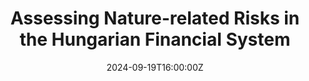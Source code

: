 ---
title: Assessing Nature-related Risks in the Hungarian Financial System

event: Bank of England, Climate and Nature Seminars
event_url: 

location: Bank of England
address:
  street: Threadneedle St
  city: London
  #region: 
  postcode: 'EC2R 8AH'
  country: United Kingdom

summary: Bank of England's Climate and Nature Seminars
abstract:

# Talk start and end times.
#   End time can optionally be hidden by prefixing the line with `#`.
date: '2024-09-19T16:00:00Z'
date_end: '2024-09-19T17:00:00Z'
all_day: false

# Schedule page publish date (NOT talk date).
publishDate: '2017-01-01T00:00:00Z'

authors:
  - admin

tags: []

# Is this a featured talk? (true/false)
featured: false

#image:
#  caption: 'Image credit: [**Unsplash**](https://unsplash.com/photos/bzdhc5b3Bxs)'
#  focal_point: Right

#links:
#  - icon: 
#    name: 
#    url:

#url_code: 
#url_pdf: 
#url_slides: 
#url_video:

# Markdown Slides (optional).
#   Associate this talk with Markdown slides.
#   Simply enter your slide deck's filename without extension.
#   E.g. `slides = "example-slides"` references `content/slides/example-slides.md`.
#   Otherwise, set `slides = ""`.
#slides: ""

# Projects (optional).
#   Associate this post with one or more of your projects.
#   Simply enter your project's folder or file name without extension.
#   E.g. `projects = ["internal-project"]` references `content/project/deep-learning/index.md`.
#   Otherwise, set `projects = []`.
#projects:
#  - example
---